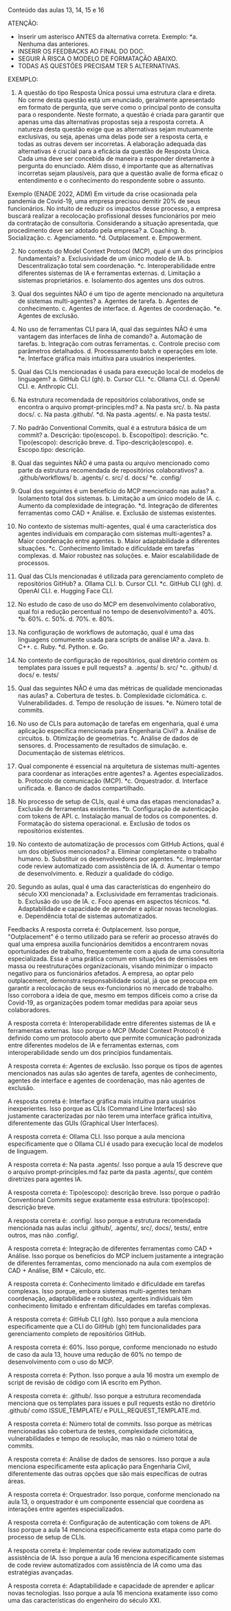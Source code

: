 Conteúdo das aulas 13, 14, 15 e 16

ATENÇÃO:
- Inserir um asterisco ANTES da alternativa correta.
Exemplo:
*a. Nenhuma das anteriores.
- INSERIR OS FEEDBACKS AO FINAL DO DOC.
- SEGUIR À RISCA O MODELO DE FORMATAÇÃO ABAIXO.
- TODAS AS QUESTÕES PRECISAM TER 5 ALTERNATIVAS.



EXEMPLO:
1. A questão do tipo Resposta Única possui uma estrutura clara e direta. No cerne desta questão está um enunciado, geralmente apresentado em formato de pergunta, que serve como o principal ponto de consulta para o respondente. Neste formato, a questão é criada para garantir que apenas uma das alternativas propostas seja a resposta correta. A natureza desta questão exige que as alternativas sejam mutuamente exclusivas, ou seja, apenas uma delas pode ser a resposta certa, e todas as outras devem ser incorretas. A elaboração adequada das alternativas é crucial para a eficácia da questão de Resposta Única. Cada uma deve ser concebida de maneira a responder diretamente à pergunta do enunciado. Além disso, é importante que as alternativas incorretas sejam plausíveis, para que a questão avalie de forma eficaz o entendimento e o conhecimento do respondente sobre o assunto.

Exemplo (ENADE 2022, ADM)
Em virtude da crise ocasionada pela pandemia de Covid-19, uma empresa precisou demitir 20% de seus funcionários. No intuito de reduzir os impactos desse processo, a empresa buscará realizar a recolocação profissional desses funcionários por meio da contratação de consultoria.
Considerando a situação apresentada, que procedimento deve ser adotado pela empresa?
a. Coaching.
b. Socialização.
c. Agenciamento.
*d. Outplacement.
e. Empowerment.

2. No contexto do Model Context Protocol (MCP), qual é um dos princípios fundamentais?
a. Exclusividade de um único modelo de IA.
b. Descentralização total sem coordenação.
*c. Interoperabilidade entre diferentes sistemas de IA e ferramentas externas.
d. Limitação a sistemas proprietários.
e. Isolamento dos agentes uns dos outros.

3. Qual dos seguintes NÃO é um tipo de agente mencionado na arquitetura de sistemas multi-agentes?
a. Agentes de tarefa.
b. Agentes de conhecimento.
c. Agentes de interface.
d. Agentes de coordenação.
*e. Agentes de exclusão.

4. No uso de ferramentas CLI para IA, qual das seguintes NÃO é uma vantagem das interfaces de linha de comando?
a. Automação de tarefas.
b. Integração com outras ferramentas.
c. Controle preciso com parâmetros detalhados.
d. Processamento batch e operações em lote.
*e. Interface gráfica mais intuitiva para usuários inexperientes.

5. Qual das CLIs mencionadas é usada para execução local de modelos de linguagem?
a. GitHub CLI (gh).
b. Cursor CLI.
*c. Ollama CLI.
d. OpenAI CLI.
e. Anthropic CLI.

6. Na estrutura recomendada de repositórios colaborativos, onde se encontra o arquivo prompt-principles.md?
a. Na pasta src/.
b. Na pasta docs/.
c. Na pasta .github/.
*d. Na pasta .agents/.
e. Na pasta tests/.

7. No padrão Conventional Commits, qual é a estrutura básica de um commit?
a. Descrição: tipo(escopo).
b. Escopo(tipo): descrição.
*c. Tipo(escopo): descrição breve.
d. Tipo-descrição(escopo).
e. Escopo.tipo: descrição.

8. Qual das seguintes NÃO é uma pasta ou arquivo mencionado como parte da estrutura recomendada de repositórios colaborativos?
a. .github/workflows/
b. .agents/
c. src/
d. docs/
*e. .config/

9. Qual dos seguintes é um benefício do MCP mencionado nas aulas?
a. Isolamento total dos sistemas.
b. Limitação a um único modelo de IA.
c. Aumento da complexidade de integração.
*d. Integração de diferentes ferramentas como CAD + Análise.
e. Exclusão de sistemas existentes.

10. No contexto de sistemas multi-agentes, qual é uma característica dos agentes individuais em comparação com sistemas multi-agentes?
a. Maior coordenação entre agentes.
b. Maior adaptabilidade a diferentes situações.
*c. Conhecimento limitado e dificuldade em tarefas complexas.
d. Maior robustez nas soluções.
e. Maior escalabilidade de processos.

11. Qual das CLIs mencionadas é utilizada para gerenciamento completo de repositórios GitHub?
a. Ollama CLI.
b. Cursor CLI.
*c. GitHub CLI (gh).
d. OpenAI CLI.
e. Hugging Face CLI.

12. No estudo de caso de uso do MCP em desenvolvimento colaborativo, qual foi a redução percentual no tempo de desenvolvimento?
a. 40%.
*b. 60%.
c. 50%.
d. 70%.
e. 80%.

13. Na configuração de workflows de automação, qual é uma das linguagens comumente usada para scripts de análise IA?
a. Java.
b. C++.
c. Ruby.
*d. Python.
e. Go.

14. No contexto de configuração de repositórios, qual diretório contém os templates para issues e pull requests?
a. .agents/
b. src/
*c. .github/
d. docs/
e. tests/

15. Qual das seguintes NÃO é uma das métricas de qualidade mencionadas nas aulas?
a. Cobertura de testes.
b. Complexidade ciclomática.
c. Vulnerabilidades.
d. Tempo de resolução de issues.
*e. Número total de commits.

16. No uso de CLIs para automação de tarefas em engenharia, qual é uma aplicação específica mencionada para Engenharia Civil?
a. Análise de circuitos.
b. Otimização de geometrias.
*c. Análise de dados de sensores.
d. Processamento de resultados de simulação.
e. Documentação de sistemas elétricos.

17. Qual componente é essencial na arquitetura de sistemas multi-agentes para coordenar as interações entre agentes?
a. Agentes especializados.
b. Protocolo de comunicação (MCP).
*c. Orquestrador.
d. Interface unificada.
e. Banco de dados compartilhado.

18. No processo de setup de CLIs, qual é uma das etapas mencionadas?
a. Exclusão de ferramentas existentes.
*b. Configuração de autenticação com tokens de API.
c. Instalação manual de todos os componentes.
d. Formatação do sistema operacional.
e. Exclusão de todos os repositórios existentes.

19. No contexto de automatização de processos com GitHub Actions, qual é um dos objetivos mencionados?
a. Eliminar completamente o trabalho humano.
b. Substituir os desenvolvedores por agentes.
*c. Implementar code review automatizado com assistência de IA.
d. Aumentar o tempo de desenvolvimento.
e. Reduzir a qualidade do código.

20. Segundo as aulas, qual é uma das características do engenheiro do século XXI mencionada?
a. Exclusividade em ferramentas tradicionais.
b. Exclusão do uso de IA.
c. Foco apenas em aspectos técnicos.
*d. Adaptabilidade e capacidade de aprender e aplicar novas tecnologias.
e. Dependência total de sistemas automatizados.

Feedbacks
A resposta correta é: Outplacement. Isso porque, "Outplacement" é o termo utilizado para se referir ao processo através do qual uma empresa auxilia funcionários demitidos a encontrarem novas oportunidades de trabalho, frequentemente com a ajuda de uma consultoria especializada. Essa é uma prática comum em situações de demissões em massa ou reestruturações organizacionais, visando minimizar o impacto negativo para os funcionários afetados. A empresa, ao optar pelo outplacement, demonstra responsabilidade social, já que se preocupa em garantir a recolocação de seus ex-funcionários no mercado de trabalho. Isso corrobora a ideia de que, mesmo em tempos difíceis como a crise da Covid-19, as organizações podem tomar medidas para apoiar seus colaboradores.

A resposta correta é: Interoperabilidade entre diferentes sistemas de IA e ferramentas externas. Isso porque o MCP (Model Context Protocol) é definido como um protocolo aberto que permite comunicação padronizada entre diferentes modelos de IA e ferramentas externas, com interoperabilidade sendo um dos princípios fundamentais.

A resposta correta é: Agentes de exclusão. Isso porque os tipos de agentes mencionados nas aulas são agentes de tarefa, agentes de conhecimento, agentes de interface e agentes de coordenação, mas não agentes de exclusão.

A resposta correta é: Interface gráfica mais intuitiva para usuários inexperientes. Isso porque as CLIs (Command Line Interfaces) são justamente caracterizadas por não terem uma interface gráfica intuitiva, diferentemente das GUIs (Graphical User Interfaces).

A resposta correta é: Ollama CLI. Isso porque a aula menciona especificamente que o Ollama CLI é usado para execução local de modelos de linguagem.

A resposta correta é: Na pasta .agents/. Isso porque a aula 15 descreve que o arquivo prompt-principles.md faz parte da pasta .agents/, que contém diretrizes para agentes IA.

A resposta correta é: Tipo(escopo): descrição breve. Isso porque o padrão Conventional Commits segue exatamente essa estrutura: tipo(escopo): descrição breve.

A resposta correta é: .config/. Isso porque a estrutura recomendada mencionada nas aulas inclui .github/, .agents/, src/, docs/, tests/, entre outros, mas não .config/.

A resposta correta é: Integração de diferentes ferramentas como CAD + Análise. Isso porque os benefícios do MCP incluem justamente a integração de diferentes ferramentas, como mencionado na aula com exemplos de CAD + Análise, BIM + Cálculo, etc.

A resposta correta é: Conhecimento limitado e dificuldade em tarefas complexas. Isso porque, embora sistemas multi-agentes tenham coordenação, adaptabilidade e robustez, agentes individuais têm conhecimento limitado e enfrentam dificuldades em tarefas complexas.

A resposta correta é: GitHub CLI (gh). Isso porque a aula menciona especificamente que a CLI do GitHub (gh) tem funcionalidades para gerenciamento completo de repositórios GitHub.

A resposta correta é: 60%. Isso porque, conforme mencionado no estudo de caso da aula 13, houve uma redução de 60% no tempo de desenvolvimento com o uso do MCP.

A resposta correta é: Python. Isso porque a aula 16 mostra um exemplo de script de revisão de código com IA escrito em Python.

A resposta correta é: .github/. Isso porque a estrutura recomendada menciona que os templates para issues e pull requests estão no diretório .github/ como ISSUE_TEMPLATE/ e PULL_REQUEST_TEMPLATE.md.

A resposta correta é: Número total de commits. Isso porque as métricas mencionadas são cobertura de testes, complexidade ciclomática, vulnerabilidades e tempo de resolução, mas não o número total de commits.

A resposta correta é: Análise de dados de sensores. Isso porque a aula menciona especificamente esta aplicação para Engenharia Civil, diferentemente das outras opções que são mais específicas de outras áreas.

A resposta correta é: Orquestrador. Isso porque, conforme mencionado na aula 13, o orquestrador é um componente essencial que coordena as interações entre agentes especializados.

A resposta correta é: Configuração de autenticação com tokens de API. Isso porque a aula 14 menciona especificamente esta etapa como parte do processo de setup de CLIs.

A resposta correta é: Implementar code review automatizado com assistência de IA. Isso porque a aula 16 menciona especificamente sistemas de code review automatizados com assistência de IA como uma das estratégias avançadas.

A resposta correta é: Adaptabilidade e capacidade de aprender e aplicar novas tecnologias. Isso porque a aula 16 menciona exatamente isso como uma das características do engenheiro do século XXI.






